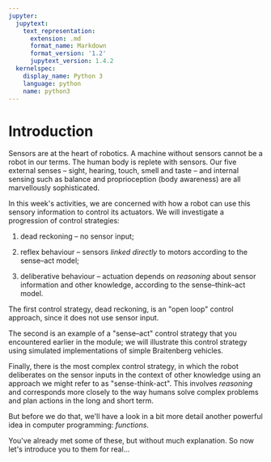 ```yaml
---
jupyter:
  jupytext:
    text_representation:
      extension: .md
      format_name: Markdown
      format_version: '1.2'
      jupytext_version: 1.4.2
  kernelspec:
    display_name: Python 3
    language: python
    name: python3
---
```


# Introduction


Sensors are at the heart of robotics. A machine without sensors cannot be a robot in our terms. The human body is replete with sensors. Our five external senses – sight, hearing, touch, smell and taste – and internal sensing such as balance and proprioception (body awareness) are all marvellously sophisticated.

In this week's activities, we are concerned with how a robot can use this sensory information to control its actuators. We will investigate a progression of control strategies:

1. dead reckoning – no sensor input;

2. reflex behaviour – sensors *linked directly* to motors according to the sense–act model;

3. deliberative behaviour – actuation depends on *reasoning* about sensor information and other knowledge, according to the sense–think–act model.

The first control strategy, dead reckoning, is an "open loop" control approach, since it does not use sensor input.

The second is an example of a "sense–act" control strategy that you encountered earlier in the module; we will illustrate this control strategy using simulated implementations of simple Braitenberg vehicles.

Finally, there is the most complex control strategy, in which the robot deliberates on the sensor inputs in the context of other knowledge using an approach we might refer to as "sense-think-act". This involves *reasoning* and corresponds more closely to the way humans solve complex problems and plan actions in the long and short term.

But before we do that, we'll have a look in a bit more detail another powerful idea in computer programming: *functions*.

You've already met some of these, but without much explanation. So now let's introduce you to them for real...
